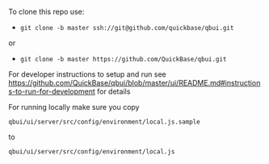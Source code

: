 To clone this repo use:

* `git clone -b master ssh://git@github.com/quickbase/qbui.git`

or

* `git clone -b master https://github.com/QuickBase/qbui.git`


For developer instructions to setup and run see <https://github.com/QuickBase/qbui/blob/master/ui/README.md#instructions-to-run-for-development> for details

For running locally make sure you copy

 `qbui/ui/server/src/config/environment/local.js.sample`

 to

 `qbui/ui/server/src/config/environment/local.js`
